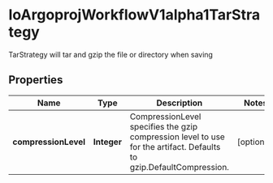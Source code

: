 

# IoArgoprojWorkflowV1alpha1TarStrategy

TarStrategy will tar and gzip the file or directory when saving
## Properties

Name | Type | Description | Notes
------------ | ------------- | ------------- | -------------
**compressionLevel** | **Integer** | CompressionLevel specifies the gzip compression level to use for the artifact. Defaults to gzip.DefaultCompression. |  [optional]



